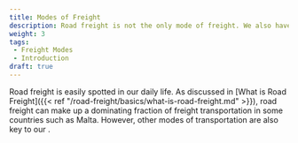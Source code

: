 ```yaml
---
title: Modes of Freight
description: Road freight is not the only mode of freight. We also have rail freight, ocean freight, and air freight
weight: 3
tags:
 - Freight Modes
 - Introduction
draft: true
---
```



Road freight is easily spotted in our daily life. As discussed in [What is Road Freight]({{< ref "/road-freight/basics/what-is-road-freight.md" >}}), road freight can make up a dominating fraction of freight transportation in some countries such as Malta. However, other modes of transportation are also key to our .